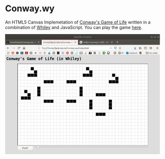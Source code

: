 # Conway.wy

An HTML5 Canvas Implemetation of [Conway's Game of
Life](https://en.wikipedia.org/wiki/Conway%27s_Game_of_Life) written
in a combination of [Whiley](http://whiley.org) and JavaScript.  You
can play the game [here](https://davepearce.github.io/Conway.wy/).

![Alt text](conway.png?raw=true "Conway Screenshot")

